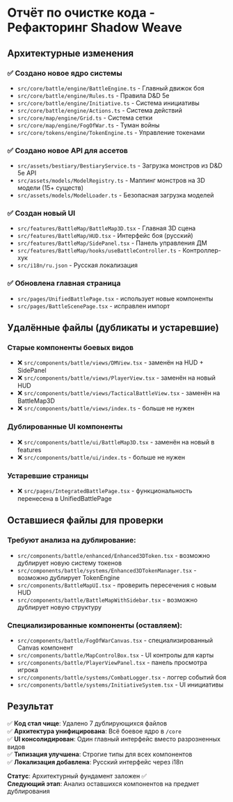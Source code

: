 # Отчёт по очистке кода - Рефакторинг Shadow Weave

## Архитектурные изменения

### ✅ Создано новое ядро системы
- `src/core/battle/engine/BattleEngine.ts` - Главный движок боя
- `src/core/battle/engine/Rules.ts` - Правила D&D 5e
- `src/core/battle/engine/Initiative.ts` - Система инициативы
- `src/core/battle/engine/Actions.ts` - Система действий
- `src/core/map/engine/Grid.ts` - Система сетки
- `src/core/map/engine/FogOfWar.ts` - Туман войны
- `src/core/tokens/engine/TokenEngine.ts` - Управление токенами

### ✅ Создано новое API для ассетов
- `src/assets/bestiary/BestiaryService.ts` - Загрузка монстров из D&D 5e API
- `src/assets/models/ModelRegistry.ts` - Маппинг монстров на 3D модели (15+ существ)
- `src/assets/models/ModelLoader.ts` - Безопасная загрузка моделей

### ✅ Создан новый UI
- `src/features/BattleMap/BattleMap3D.tsx` - Главная 3D сцена
- `src/features/BattleMap/HUD.tsx` - Интерфейс боя (русский)
- `src/features/BattleMap/SidePanel.tsx` - Панель управления ДМ
- `src/features/BattleMap/hooks/useBattleController.ts` - Контроллер-хук
- `src/i18n/ru.json` - Русская локализация

### ✅ Обновлена главная страница
- `src/pages/UnifiedBattlePage.tsx` - использует новые компоненты
- `src/pages/BattleScenePage.tsx` - исправлен импорт

## Удалённые файлы (дубликаты и устаревшие)

### Старые компоненты боевых видов
- ❌ `src/components/battle/views/DMView.tsx` - заменён на HUD + SidePanel
- ❌ `src/components/battle/views/PlayerView.tsx` - заменён на новый HUD
- ❌ `src/components/battle/views/TacticalBattleView.tsx` - заменён на BattleMap3D
- ❌ `src/components/battle/views/index.ts` - больше не нужен

### Дублированные UI компоненты
- ❌ `src/components/battle/ui/BattleMap3D.tsx` - заменён на новый в features
- ❌ `src/components/battle/ui/index.ts` - больше не нужен

### Устаревшие страницы
- ❌ `src/pages/IntegratedBattlePage.tsx` - функциональность перенесена в UnifiedBattlePage

## Оставшиеся файлы для проверки

### Требуют анализа на дублирование:
- `src/components/battle/enhanced/Enhanced3DToken.tsx` - возможно дублирует новую систему токенов
- `src/components/battle/systems/Enhanced3DTokenManager.tsx` - возможно дублирует TokenEngine
- `src/components/BattleMapUI.tsx` - проверить пересечения с новым HUD
- `src/components/battle/BattleMapWithSidebar.tsx` - возможно дублирует новую структуру

### Специализированные компоненты (оставляем):
- `src/components/battle/FogOfWarCanvas.tsx` - специализированный Canvas компонент
- `src/components/battle/MapControlBox.tsx` - UI контролы для карты
- `src/components/battle/PlayerViewPanel.tsx` - панель просмотра игрока
- `src/components/battle/systems/CombatLogger.tsx` - логгер событий боя
- `src/components/battle/systems/InitiativeSystem.tsx` - UI инициативы

## Результат

✅ **Код стал чище**: Удалено 7 дублирующихся файлов  
✅ **Архитектура унифицирована**: Всё боевое ядро в `/core`  
✅ **UI консолидирован**: Один главный интерфейс вместо разрозненных видов  
✅ **Типизация улучшена**: Строгие типы для всех компонентов  
✅ **Локализация добавлена**: Русский интерфейс через i18n  

**Статус**: Архитектурный фундамент заложен ✅  
**Следующий этап**: Анализ оставшихся компонентов на предмет дублирования
